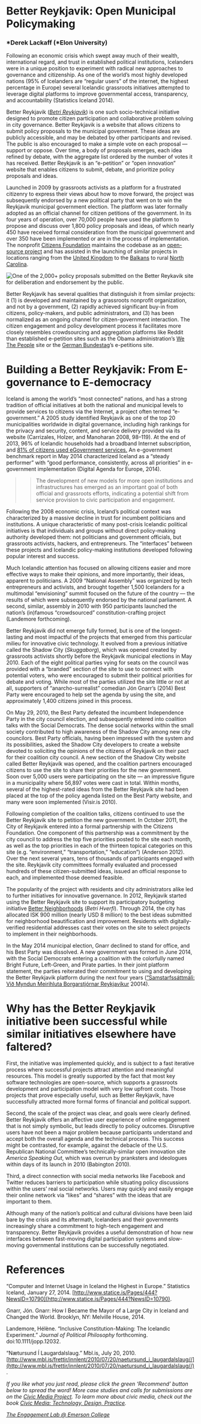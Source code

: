# Better Reykjavik: Open Municipal Policymaking

### *Derek Lackaff (*Elon University)

Following an economic crisis which swept away much of their wealth, international regard, and trust in established political institutions, Icelanders were in a unique position to experiment with radical new approaches to governance and citizenship. As one of the world’s most highly developed nations (95% of Icelanders are “regular users” of the internet, the highest percentage in Europe) several Icelandic grassroots initiatives attempted to leverage digital platforms to improve governmental access, transparency, and accountability (Statistics Iceland 2014).

Better Reykjavik ([_Betri Reykjavík_](https://betrireykjavik.is/)) is one such socio-technical initiative designed to promote citizen participation and collaborative problem solving in city governance. Better Reykjavik is a website that allows citizens to submit policy proposals to the municipal government. These ideas are publicly accessible, and may be debated by other participants and revised. The public is also encouraged to make a simple vote on each proposal — support or oppose. Over time, a body of proposals emerges, each idea refined by debate, with the aggregate list ordered by the number of votes it has received. Better Reykjavik is an “e-petition” or “open innovation” website that enables citizens to submit, debate, and prioritize policy proposals and ideas.

Launched in 2009 by grassroots activists as a platform for a frustrated citizenry to express their views about how to move forward, the project was subsequently endorsed by a new political party that went on to win the Reykjavik municipal government election. The platform was later formally adopted as an official channel for citizen petitions of the government. In its four years of operation, over 70,000 people have used the platform to propose and discuss over 1,800 policy proposals and ideas, of which nearly 450 have received formal consideration from the municipal government and over 350 have been implemented or are in the process of implementation. The nonprofit [Citizens Foundation](http://www.citizens.is/) maintains the codebase as an [open-source project](https://github.com/rbjarnason/your-priorities) and has assisted in the launching of similar projects in locations ranging from the [United Kingdom](https://nhs-citizen.yrpri.org/) to the [Balkans](https://balkan-startup.yrpri.org/) to rural [North Carolina](http://www.betteralamance.org/).

![One of the 2,000+ policy proposals submitted on the Better Reykavik site for deliberation and endorsement by the public.](https://res.cloudinary.com/engagement-lab-home/image/upload/v1/homepage-2.0/news/medium/1_Yr7ky0KgZW9RoKdWfgCHGg.png)

Better Reykjavik has several qualities that distinguish it from similar projects: it (1) is developed and maintained by a grassroots nonprofit organization, and not by a government, (2) rapidly achieved significant buy-in from citizens, policy-makers, and public administrators, and (3) has been normalized as an ongoing channel for citizen-government interaction. The citizen engagement and policy development process it facilitates more closely resembles crowdsourcing and aggregation platforms like Reddit than established e-petition sites such as the Obama administration’s [We The People](https://petitions.whitehouse.gov/) site or the [German Bundestag](https://epetitionen.bundestag.de/)’s e-petitions site.

# Building a Better Reykjavik: From E-governance to E-democracy

Iceland is among the world’s “most connected” nations, and has a strong tradition of official initiatives at both the national and municipal levels to provide services to citizens via the Internet, a project often termed “e-government.” A 2005 study identified Reykjavik as one of the top 20 municipalities worldwide in digital governance, including high rankings for the privacy and security, content, and service delivery provided via its website (Carrizales, Holzer, and Manoharan 2008, 98–119). At the end of 2013, 96% of Icelandic households had a broadband Internet subscription, and [81% of citizens used eGovernment services.](https://ec.europa.eu/digital-single-market/en/digital-scoreboard) An e-government benchmark report in May 2014 characterized Iceland as a “steady performer” with “good performance, consistently, across all priorities” in e-government implementation (Digital Agenda for Europe, 2014).

> > The development of new models for more open institutions and infrastructures has emerged as an important goal of both official and grassroots efforts, indicating a potential shift from service provision to civic participation and engagement.

Following the 2008 economic crisis, Iceland’s political context was characterized by a massive decline in trust for incumbent politicians and institutions. A unique characteristic of many post-crisis Icelandic political initiatives is that individuals and groups without direct policy-making authority developed them: not politicians and government officials, but grassroots activists, hackers, and entrepreneurs. The “interfaces” between these projects and Icelandic policy-making institutions developed following popular interest and success.

Much Icelandic attention has focused on allowing citizens easier and more effective ways to make their opinions, and more importantly, their ideas, apparent to politicians. A 2009 “National Assembly” was organized by tech entrepreneurs and activists, and brought together 1,500 Icelanders for a multimodal “envisioning” summit focused on the future of the country — the results of which were subsequently endorsed by the national parliament. A second, similar, assembly in 2010 with 950 participants launched the nation’s (in)famous “crowdsourced” constitution-crafting project (Landemore forthcoming).

Better Reykjavik did not emerge fully formed, but is one of the longest-lasting and most impactful of the projects that emerged from this particular milieu for innovative civic technology. It evolved from a previous initiative called the Shadow City (_Skuggaborg_), which was opened created by grassroots activists shortly before the Reykjavík municipal elections in May 2010. Each of the eight political parties vying for seats on the council was provided with a “branded” section of the site to use to connect with potential voters, who were encouraged to submit their political priorities for debate and voting. While most of the parties utilized the site little or not at all, supporters of “anarcho-surrealist” comedian Jón Gnarr’s (2014) Best Party were encouraged to help set the agenda by using the site, and approximately 1,400 citizens joined in this process.

On May 29, 2010, the Best Party defeated the incumbent Independence Party in the city council election, and subsequently entered into coalition talks with the Social Democrats. The dense social networks within the small society contributed to high awareness of the Shadow City among new city councilors. Best Party officials, having been impressed with the system and its possibilities, asked the Shadow City developers to create a website devoted to soliciting the opinions of the citizens of Reykjavík on their pact for their coalition city council. A new section of the Shadow City website called Better Reykjavík was opened, and the coalition partners encouraged citizens to use the site to share their priorities for the new government. Soon over 5,000 users were participating on the site — an impressive figure in a municipality where 56,897 votes were cast in total. Within months, several of the highest-rated ideas from the Better Reykjavík site had been placed at the top of the policy agenda listed on the Best Party website, and many were soon implemented (Visir.is 2010).

Following completion of the coalition talks, citizens continued to use the Better Reykjavik site to petition the new government. In October 2011, the City of Reykjavik entered into a formal partnership with the Citizens Foundation. One component of this partnership was a commitment by the city council to address the top five priorities posted to the site each month, as well as the top priorities in each of the thirteen topical categories on this site (e.g. “environment,” “transportation,” “education”) (Anderson 2012). Over the next several years, tens of thousands of participants engaged with the site. Reykjavik city committees formally evaluated and processed hundreds of these citizen-submitted ideas, issued an official response to each, and implemented those deemed feasible.

The popularity of the project with residents and city administrators alike led to further initiatives for innovative governance. In 2012, Reykjavik started using the Better Reykjavik site to support its participatory budgeting initiative [Better Neighborhoods](https://kjosa.betrireykjavik.is/) (_Betri Hverfi_). Through 2014, the city has allocated ISK 900 million (nearly USD 8 million) to the best ideas submitted for neighborhood beautification and improvement. Residents with digitally-verified residential addresses cast their votes on the site to select projects to implement in their neighborhoods.

In the May 2014 municipal election, Gnarr declined to stand for office, and his Best Party was dissolved. A new government was formed in June 2014, with the Social Democrats entering a coalition with the colorfully named Bright Future, Left-Green, and Pirate parties. In their joint platform statement, the parties reiterated their commitment to using and developing the Better Reykjavik platform during the next four years ([“Samstarfssáttmáli: Við Myndun Meirihluta Borgarstjórnar Reykjavíkur](http://www.dv.is/media/attachments/samstarf.pdf) 20014).

# Why has the Better Reykjavik initiative been successful while similar initiatives elsewhere have faltered?

First, the initiative was implemented quickly, and is subject to a fast iterative process where successful projects attract attention and meaningful resources. This model is greatly supported by the fact that most key software technologies are open-source, which supports a grassroots development and participation model with very low upfront costs. Those projects that prove especially useful, such as Better Reykjavik, have successfully attracted more formal forms of financial and political support.

Second, the scale of the project was clear, and goals were clearly defined. Better Reykjavik offers an affective user experience of online engagement that is not simply symbolic, but leads directly to policy outcomes. Disruptive users have not been a major problem because participants understand and accept both the overall agenda and the technical process. This success might be contrasted, for example, against the debacle of the U.S. Republican National Committee’s technically-similar open innovation site _America Speaking Out_, which was overrun by pranksters and ideologues within days of its launch in 2010 (Babington 2010).

Third, a direct connection with social media networks like Facebook and Twitter reduces barriers to participation while situating policy discussions within the users’ real social networks. Users may quickly and easily engage their online network via “likes” and “shares” with the ideas that are important to them.

Although many of the nation’s political and cultural divisions have been laid bare by the crisis and its aftermath, Icelanders and their governments increasingly share a commitment to high-tech engagement and transparency. Better Reykjavik provides a useful demonstration of how new interfaces between fast-moving digital participation systems and slow-moving governmental institutions can be successfully negotiated.

# References

“Computer and Internet Usage in Iceland the Highest in Europe.” Statistics Iceland, January 27, 2014. [http://www.statice.is/Pages/444?NewsID=10790](http://www.statice.is/Pages/444?NewsID=10790).

Gnarr, Jón. Gnarr: How I Became the Mayor of a Large City in Iceland and Changed the World. Brooklyn, NY: Melville House, 2014.

Landemore, Hélène. “Inclusive Constitution-Making: The Icelandic Experiment.” _Journal of Political Philosophy_ forthcoming. doi:10.1111/jopp.12032.

“Nætursund Í Laugardalslaug.” Mbl.is, July 20, 2010.[http://www.mbl.is/frettir/innlent/2010/07/20/naetursund_i_laugardalslaug//](http://www.mbl.is/frettir/innlent/2010/07/20/naetursund_i_laugardalslaug//).

_If you like what you just read, please click the green ‘Recommend’ button below to spread the word! More case studies and calls for submissions are on the [Civic Media Project](http://www.civicmediaproject.com). To learn more about civic media, check out the book [Civic Media: Technology, Design, Practice](https://mitpress.mit.edu/books/civic-media)._

[_The Engagement Lab @ Emerson College_](http://elab.emerson.edu)
